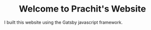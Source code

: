 <h1 align="center">
  Welcome to Prachit's Website
</h1>

I built this website using the Gatsby javascript framework.

